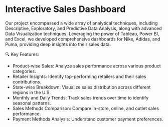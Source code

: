 # Interactive Sales Dashboard
Our project encompassed a wide array of analytical techniques, including Descriptive, Exploratory, and Predictive Data Analysis, along with advanced Data Visualization techniques. Leveraging the power of Tableau, Power BI, and Excel, we developed comprehensive dashboards for Nike, Adidas, and Puma, providing deep insights into their sales data.

🔍 Key Features:
- Product-wise Sales: Analyze sales performance across various product categories.
- Retailer Insights: Identify top-performing retailers and their sales contributions.
- State-wise Breakdown: Visualize sales distribution across different regions in the U.S.
- Monthly and Daily Trends: Track sales trends over time to identify seasonal patterns.
- Sales Methods Comparison: Compare in-store, online, and outlet sales performance.
- Payment Methods Analysis: Understand customer payment preferences.

